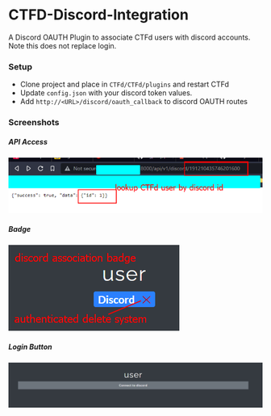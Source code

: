 # CTFD-Discord-Integration

A Discord OAUTH Plugin to associate CTFd users with discord accounts. Note this does not replace login.
### Setup

+ Clone project and place in `CTFd/CTFd/plugins` and restart CTFd 
+ Update `config.json` with your discord token values.
+ Add `http://<URL>/discord/oauth_callback` to discord OAUTH routes

### Screenshots

##### API Access
![api.png](img/api.png)

##### Badge

![badge.png](img/badge.png)

##### Login Button
![profile.png](img/profile.png)